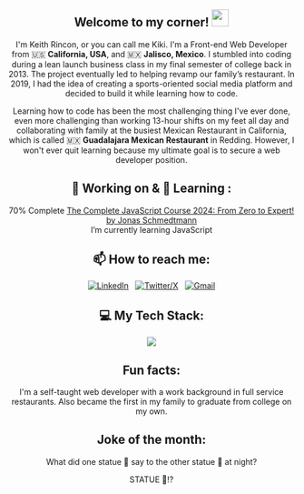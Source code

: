 <div align="center">
  
## Welcome to my corner! <img src="https://raw.githubusercontent.com/aemmadi/aemmadi/master/wave.gif" width="30">
</div>


<div align="center">

I'm Keith Rincon, or you can call me Kiki. I'm a Front-end Web Developer from 🇺🇸 **California, USA**, and 🇲🇽 **Jalisco, Mexico**. I stumbled into coding during a lean launch business class in my final semester of college back in 2013. The project eventually led to helping revamp our family’s restaurant. In 2019, I had the idea of creating a sports-oriented social media platform and decided to build it while learning how to code.

Learning how to code has been the most challenging thing I've ever done, even more challenging than working 13-hour shifts on my feet all day and collaborating with family at the busiest Mexican Restaurant in California, which is called 🇲🇽 **Guadalajara Mexican Restaurant** in Redding. However, I won't ever quit learning because my ultimate goal is to secure a web developer position.

</div>

<div align="center">

## 🔭 Working on & 🌱 Learning :

70% Complete [The Complete JavaScript Course 2024: From Zero to Expert! by Jonas Schmedtmann ](https://www.udemy.com/course/the-complete-javascript-course/)
<br>
I’m currently learning JavaScript

</div>

<div align="center">

## 📫 How to reach me:

[![LinkedIn](https://skillicons.dev/icons?i=linkedin)](https://www.linkedin.com/in/keithrincon/) &nbsp;
[![Twitter/X](https://skillicons.dev/icons?i=twitter)](https://twitter.com/keithrt3008) &nbsp;
[![Gmail](https://skillicons.dev/icons?i=gmail)](mailto:keithrincont@gmail.com?subject=Hello%20Jasper,%20From%20Github)

</div>

<div align="center">
  
## 💻 My Tech Stack:
<p align="center">
  <a href="https://skillicons.dev">
    <img src="https://skillicons.dev/icons?i=js,react,html,css,bootstrap,git,github" />
  </a>
</p>

</div>

<div align="center">
  
## Fun facts:

I'm a self-taught web developer with a work background in full service restaurants. 
Also became the first in my family to graduate from college on my own.

</div>

<div align="center">

## Joke of the month:
What did one statue 🗿 say to the other statue 🗿 at night?

STATUE 🗿!? 

</div>


<!--
**keithrincon/keithrincon** is a ✨ _special_ ✨ repository because its `README.md` (this file) appears on your GitHub profile.

Here are some ideas to get you started:

- 🔭 I’m currently working on ...
- 🌱 I’m currently learning ...
- 👯 I’m looking to collaborate on ...
- 🤔 I’m looking for help with ...
- 💬 Ask me about ...
- 📫 How to reach me: ...
- 😄 Pronouns: ...
- ⚡ Fun fact: ...
-->
